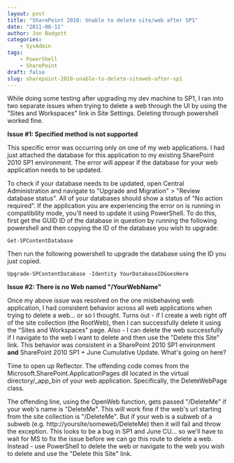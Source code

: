 ```yaml
---
layout: post
title: "SharePoint 2010: Unable to delete site/web after SP1"
date: "2011-08-11"
author: Jon Badgett
categories:
    - SysAdmin
tags:
    - PowerShell
    - SharePoint
draft: false
slug: sharepoint-2010-unable-to-delete-siteweb-after-sp1
---
```


While doing some testing after upgrading my dev machine to SP1, I ran into two
separate issues when trying to delete a web through the UI by using the "Sites
and Workspaces" link in Site Settings. Deleting through powershell worked fine.

<!--more-->

**Issue #1: Specified method is not supported**

This specific error was occurring only on one of my web applications. I had just
attached the database for this application to my existing SharePoint 2010 SP1
environment. The error will appear if the database for your web application
needs to be updated.

To check if your database needs to be updated, open Central Administration and
navigate to "Upgrade and Migration" > "Review database status". All of your
databases should show a status of "No action required". If the application you
are experiencing the error on is running in compatibility mode, you'll need to
update it using PowerShell. To do this, first get the GUID ID of the database in
question by running the following powershell and then copying the ID of the
database you wish to upgrade:

```posh
Get-SPContentDatabase
```

Then run the following powershell to upgrade the database using the ID you just
copied.

```posh
Upgrade-SPContentDatabase -Identity YourDatabaseIDGoesHere
```

**Issue #2: There is no Web named "/YourWebName"**

Once my above issue was resolved on the one misbehaving web application, I had
consistent behavior across all web applications when trying to delete a web...
or so I thought. Turns out - if I create a web right off of the site collection
(the RootWeb), then I can successfully delete it using the "Sites and
Workspaces" page. Also - I can delete the web successfully if I navigate to the
web I want to delete and then use the "Delete this Site" link. This behavior was
consistent in a SharePoint 2010 SP1 environment **and** SharePoint
2010 SP1 + June Cumulative Update. What's going on here?

Time to open up Reflector. The offending code comes from the
Microsoft.SharePoint.ApplicationPages dll located in the virtual
directory/\_app_bin of your web application. Specifically, the DeleteWebPage
class.

The offending line, using the OpenWeb function, gets passed "/DeleteMe" if your
web's name is "DeleteMe". This will work fine if the web's url starting from the
site collection is "/DeleteMe". But if your web is a subweb of a subweb (e.g.
http://yoursite/someweb/DeleteMe) then it will fail and throw the exception.
This looks to be a bug in SP1 and June CU... so we'll have to wait for MS to fix
the issue before we can go this route to delete a web. Instead - use PowerShell
to delete the web or navigate to the web you wish to delete and use the "Delete
this Site" link.
